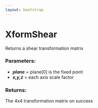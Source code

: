 ```yaml
---
layout: bootstrap
---
```


# XformShear

Returns a shear transformation matrix
          

### Parameters:

- ***plane*** = plane[0] is the fixed point
- ***x,y,z*** = each axis scale factor
        

### Returns:


The 4x4 transformation matrix on success
        


